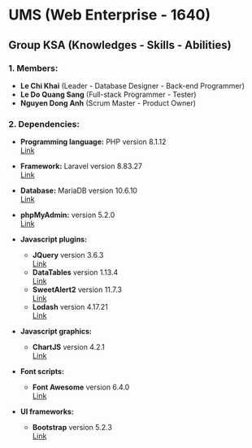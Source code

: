 # UMS (Web Enterprise - 1640)

## Group KSA (Knowledges - Skills - Abilities)

### 1. Members:

- **Le Chi Khai** (Leader - Database Designer - Back-end Programmer)
- **Le Do Quang Sang** (Full-stack Programmer - Tester)
- **Nguyen Dong Anh** (Scrum Master - Product Owner)

### 2. Dependencies:

- **Programming language:** PHP version 8.1.12  
  [Link](https://github.com/php/php-src)
  
- **Framework:** Laravel version 8.83.27  
  [Link](https://github.com/laravel/laravel)
  
- **Database:** MariaDB version 10.6.10  
  [Link](https://github.com/MariaDB/server)
  
- **phpMyAdmin:** version 5.2.0  
  [Link](https://github.com/phpmyadmin/phpmyadmin)

- **Javascript plugins:**
  - **JQuery** version 3.6.3  
    [Link](https://github.com/jquery/jquery)
  - **DataTables** version 1.13.4  
    [Link](https://github.com/DataTables/DataTables)
  - **SweetAlert2** version 11.7.3  
    [Link](https://github.com/sweetalert2/sweetalert2)
  - **Lodash** version 4.17.21  
    [Link](https://github.com/lodash/lodash)

- **Javascript graphics:**
  - **ChartJS** version 4.2.1  
    [Link](https://github.com/chartjs/Chart.js)

- **Font scripts:**
  - **Font Awesome** version 6.4.0  
    [Link](https://github.com/FortAwesome/Font-Awesome)

- **UI frameworks:**
  - **Bootstrap** version 5.2.3  
    [Link](https://github.com/twbs/bootstrap)
